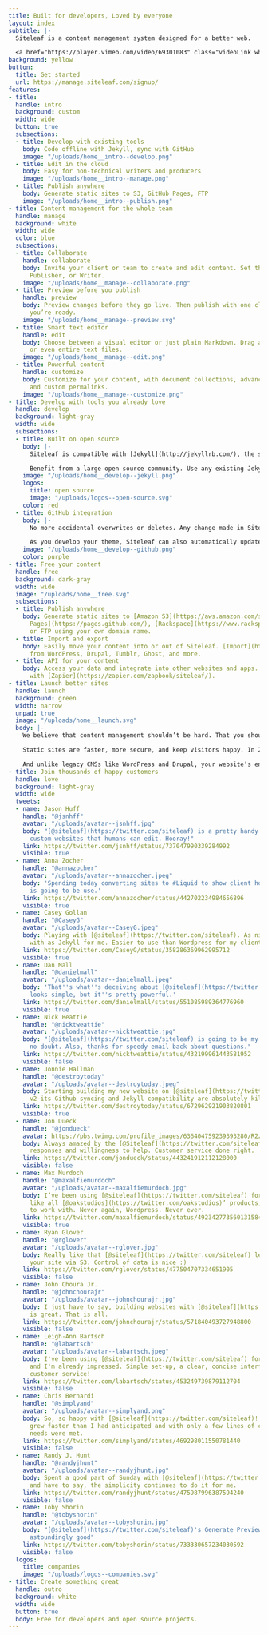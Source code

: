 ```yaml
---
title: Built for developers, Loved by everyone
layout: index
subtitle: |-
  Siteleaf is a content management system designed for a better web.

  <a href="https://player.vimeo.com/video/69301083" class="videoLink white"><svg class="icon icon--play white" x="0px" y="0px" viewBox="0 0 24 24" xml:space="preserve"><g><path d="M21.3,12c0,5.1-4.2,9.3-9.3,9.3S2.7,17.1,2.7,12S6.9,2.7,12,2.7S21.3,6.9,21.3,12z M20,12c0-4.4-3.6-8-8-8s-8,3.6-8,8 s3.6,8,8,8S20,16.4,20,12z M9.3,8l7.3,4l-7.3,4V8z M10.7,13.7l3.2-1.7l-3.2-1.7V13.7z"/></g></svg>Watch the intro</a>
background: yellow
button:
  title: Get started
  url: https://manage.siteleaf.com/signup/
features:
- title: 
  handle: intro
  background: custom
  width: wide
  button: true
  subsections:
  - title: Develop with existing tools
    body: Code offline with Jekyll, sync with GitHub
    image: "/uploads/home__intro--develop.png"
  - title: Edit in the cloud
    body: Easy for non-technical writers and producers
    image: "/uploads/home__intro--manage.png"
  - title: Publish anywhere
    body: Generate static sites to S3, GitHub Pages, FTP
    image: "/uploads/home__intro--publish.png"
- title: Content management for the whole team
  handle: manage
  background: white
  width: wide
  color: blue
  subsections:
  - title: Collaborate
    handle: collaborate
    body: Invite your client or team to create and edit content. Set them as Admin,
      Publisher, or Writer.
    image: "/uploads/home__manage--collaborate.png"
  - title: Preview before you publish
    handle: preview
    body: Preview changes before they go live. Then publish with one click whenever
      you’re ready.
    image: "/uploads/home__manage--preview.svg"
  - title: Smart text editor
    handle: edit
    body: Choose between a visual editor or just plain Markdown. Drag and drop images
      or even entire text files.
    image: "/uploads/home__manage--edit.png"
  - title: Powerful content
    handle: customize
    body: Customize for your content, with document collections, advanced metadata,
      and custom permalinks.
    image: "/uploads/home__manage--customize.png"
- title: Develop with tools you already love
  handle: develop
  background: light-gray
  width: wide
  subsections:
  - title: Built on open source
    body: |-
      Siteleaf is compatible with [Jekyll](http://jekyllrb.com/), the static site generator for over half a million websites running on GitHub Pages.

      Benefit from a large open source community. Use any existing Jekyll theme, or write your own using [Liquid](https://shopify.github.io/liquid/), [Sass](http://sass-lang.com/), and [CoffeeScript](http://coffeescript.org/). Develop locally and even offline.
    image: "/uploads/home__develop--jekyll.png"
    logos:
      title: open source
      image: "/uploads/logos--open-source.svg"
    color: red
  - title: GitHub integration
    body: |-
      No more accidental overwrites or deletes. Any change made in Siteleaf can be synced to [GitHub](https://github.com/), where you can see a log of edits and roll back to any state, giving you a time machine for your content.

      As you develop your theme, Siteleaf can also automatically update to reflect your GitHub commits. Fits right into your existing workflow.
    image: "/uploads/home__develop--github.png"
    color: purple
- title: Free your content
  handle: free
  background: dark-gray
  width: wide
  image: "/uploads/home__free.svg"
  subsections:
  - title: Publish anywhere
    body: Generate static sites to [Amazon S3](https://aws.amazon.com/s3/), [GitHub
      Pages](https://pages.github.com/), [Rackspace](https://www.rackspace.com/),
      or FTP using your own domain name.
  - title: Import and export
    body: Easily move your content into or out of Siteleaf. [Import](http://import.jekyllrb.com/)
      from WordPress, Drupal, Tumblr, Ghost, and more.
  - title: API for your content
    body: Access your data and integrate into other websites and apps. Automate tasks
      with [Zapier](https://zapier.com/zapbook/siteleaf/).
- title: Launch better sites
  handle: launch
  background: green
  width: narrow
  unpad: true
  image: "/uploads/home__launch.svg"
  body: |-
    We believe that content management shouldn’t be hard. That you should be able to host your website wherever you want. That websites should be able to outlive their CMS. Our tools should be simplified, but never dumbed down.

    Static sites are faster, more secure, and keep visitors happy. In 2009, Amazon demonstrated that [every 100 milliseconds of latency resulted in a 1% loss in sales](http://www.fastcompany.com/1825005/how-one-second-could-cost-amazon-16-billion-sales).

    And unlike legacy CMSs like WordPress and Drupal, your website’s entire source code and content are completely portable, so you won’t be locked into a particular service. An Open Web is a better web.
- title: Join thousands of happy customers
  handle: love
  background: light-gray
  width: wide
  tweets:
  - name: Jason Huff
    handle: "@jsnhff"
    avatar: "/uploads/avatar--jsnhff.jpg"
    body: "[@siteleaf](https://twitter.com/siteleaf) is a pretty handy tool for making
      custom websites that humans can edit. Hooray!"
    link: https://twitter.com/jsnhff/status/737047990339284992
    visible: true
  - name: Anna Zocher
    handle: "@annazocher"
    avatar: "/uploads/avatar--annazocher.jpeg"
    body: 'Spending today converting sites to #Liquid to show client how great [@siteleaf](https://twitter.com/siteleaf)
      is going to be use.'
    link: https://twitter.com/annazocher/status/442702234984656896
    visible: true
  - name: Casey Gollan
    handle: "@CaseyG"
    avatar: "/uploads/avatar--CaseyG.jpeg"
    body: Playing with [@siteleaf](https://twitter.com/siteleaf). As nimble to build
      with as Jekyll for me. Easier to use than Wordpress for my client.
    link: https://twitter.com/CaseyG/status/358286369962995712
    visible: true
  - name: Dan Mall
    handle: "@danielmall"
    avatar: "/uploads/avatar--danielmall.jpeg"
    body: 'That''s what''s deceiving about [@siteleaf](https://twitter.com/siteleaf):
      looks simple, but it''s pretty powerful.'
    link: https://twitter.com/danielmall/status/551085989364776960
    visible: true
  - name: Nick Beattie
    handle: "@nicktweattie"
    avatar: "/uploads/avatar--nicktweattie.jpg"
    body: "[@siteleaf](https://twitter.com/siteleaf) is going to be my CMS of choice,
      no doubt. Also, thanks for speedy email back about questions."
    link: https://twitter.com/nicktweattie/status/432199961443581952
    visible: false
  - name: Jonnie Hallman
    handle: "@destroytoday"
    avatar: "/uploads/avatar--destroytoday.jpeg"
    body: Starting building my new website on [@siteleaf](https://twitter.com/siteleaf)
      v2—its Github syncing and Jekyll-compatibility are absolutely killer.
    link: https://twitter.com/destroytoday/status/672962921903820801
    visible: true
  - name: Jon Dueck
    handle: "@jondueck"
    avatar: https://pbs.twimg.com/profile_images/636404759239393280/R2zCmsun_400x400.jpg
    body: Always amazed by the [@Siteleaf](https://twitter.com/siteleaf) team’s quick
      responses and willingness to help. Customer service done right.
    link: https://twitter.com/jondueck/status/443241912112128000
    visible: false
  - name: Max Murdoch
    handle: "@maxalfiemurdoch"
    avatar: "/uploads/avatar--maxalfiemurdoch.jpg"
    body: I’ve been using [@siteleaf](https://twitter.com/siteleaf) for 30 mins and,
      like all [@oakstudios](https://twitter.com/oakstudios)’ products, it’s a dream
      to work with. Never again, Wordpress. Never ever.
    link: https://twitter.com/maxalfiemurdoch/status/492342773560131584
    visible: true
  - name: Ryan Glover
    handle: "@rglover"
    avatar: "/uploads/avatar--rglover.jpg"
    body: Really like that [@siteleaf](https://twitter.com/siteleaf) let's you host
      your site via S3. Control of data is nice :)
    link: https://twitter.com/rglover/status/477504707334651905
    visible: false
  - name: John Choura Jr.
    handle: "@johnchourajr"
    avatar: "/uploads/avatar--johnchourajr.jpg"
    body: I just have to say, building websites with [@siteleaf](https://twitter.com/siteleaf)
      is great. That is all.
    link: https://twitter.com/johnchourajr/status/571840493727948800
    visible: false
  - name: Leigh-Ann Bartsch
    handle: "@labartsch"
    avatar: "/uploads/avatar--labartsch.jpeg"
    body: I've been using [@siteleaf](https://twitter.com/siteleaf) for 15 minutes
      and I'm already impressed. Simple set-up, a clear, concise interface, and amazing
      customer service!
    link: https://twitter.com/labartsch/status/453249739879112704
    visible: false
  - name: Chris Bernardi
    handle: "@simplyand"
    avatar: "/uploads/avatar--simplyand.png"
    body: So, so happy with [@siteleaf](https://twitter.com/siteleaf)! Client needs
      grew faster than I had anticipated and with only a few lines of code changed,
      needs were met.
    link: https://twitter.com/simplyand/status/469298011550781440
    visible: false
  - name: Randy J. Hunt
    handle: "@randyjhunt"
    avatar: "/uploads/avatar--randyjhunt.jpg"
    body: Spent a good part of Sunday with [@siteleaf](https://twitter.com/siteleaf),
      and have to say, the simplicity continues to do it for me.
    link: https://twitter.com/randyjhunt/status/475987996387594240
    visible: false
  - name: Toby Shorin
    handle: "@tobyshorin"
    avatar: "/uploads/avatar--tobyshorin.jpg"
    body: "[@siteleaf](https://twitter.com/siteleaf)'s Generate Preview feature is
      astoundingly good"
    link: https://twitter.com/tobyshorin/status/733330657234030592
    visible: false
  logos:
    title: companies
    image: "/uploads/logos--companies.svg"
- title: Create something great
  handle: outro
  background: white
  width: wide
  button: true
  body: Free for developers and open source projects.
---
```



